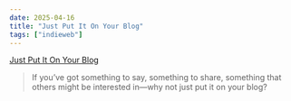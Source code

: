 ```yaml
---
date: 2025-04-16
title: "Just Put It On Your Blog"
tags: ["indieweb"]
---
```


<a class="u-bookmark-of h-cite" href="https://shellsharks.com/just-put-it-on-your-blog">Just Put It On Your Blog</a>

> If you’ve got something to say, something to share, something that others might be interested in—why not just put it on your blog?
